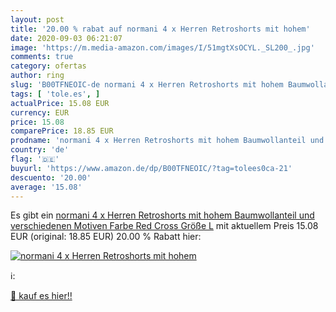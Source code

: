```yaml
---
layout: post
title: '20.00 % rabat auf normani 4 x Herren Retroshorts mit hohem'
date: 2020-09-03 06:21:07
image: 'https://m.media-amazon.com/images/I/51mgtXsOCYL._SL200_.jpg'
comments: true
category: ofertas
author: ring
slug: 'B00TFNEOIC-de normani 4 x Herren Retroshorts mit hohem Baumwollanteil...'
tags: [ 'tole.es', ]
actualPrice: 15.08 EUR
currency: EUR
price: 15.08
comparePrice: 18.85 EUR
prodname: 'normani 4 x Herren Retroshorts mit hohem Baumwollanteil und verschiedenen Motiven Farbe Red Cross Größe L'
country: 'de'
flag: '🇩🇪'
buyurl: 'https://www.amazon.de/dp/B00TFNEOIC/?tag=tolees0ca-21'
descuento: '20.00'
average: '15.08'
---
```


Es gibt ein [normani 4 x Herren Retroshorts mit hohem Baumwollanteil und verschiedenen Motiven Farbe Red Cross Größe L](https://www.amazon.de/dp/B00TFNEOIC/?tag=tolees0ca-21) mit aktuellem Preis 15.08 EUR (original: 18.85 EUR) 20.00 % Rabatt hier:

[![normani 4 x Herren Retroshorts mit hohem](https://m.media-amazon.com/images/I/51mgtXsOCYL._SL200_.jpg)](https://www.amazon.de/dp/B00TFNEOIC/?tag=tolees0ca-21)

ℹ️:


[🛒 kauf es hier!!](https://www.amazon.de/dp/B00TFNEOIC/?tag=tolees0ca-21)
